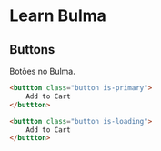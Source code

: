 # Learn Bulma


## Buttons
Botões no Bulma.

```html
<buttton class="button is-primary">
	Add to Cart
</buttton>

<buttton class="button is-loading">
	Add to Cart
</buttton>
```

